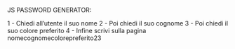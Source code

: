 JS PASSWORD GENERATOR:

1 - Chiedi all’utente il suo nome
2 - Poi chiedi il suo cognome
3 - Poi chiedi il suo colore preferito
4 - Infine scrivi sulla pagina nomecognomecolorepreferito23
